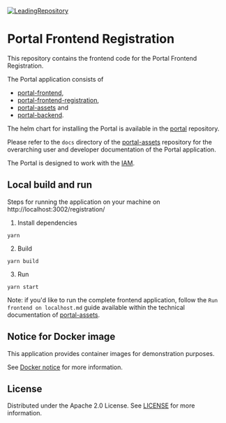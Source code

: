 [![LeadingRepository](https://img.shields.io/badge/Leading_Repository-Portal-blue)](https://github.com/eclipse-tractusx/portal)

# Portal Frontend Registration

This repository contains the frontend code for the Portal Frontend Registration.

The Portal application consists of

- [portal-frontend](https://github.com/eclipse-tractusx/portal-frontend),
- [portal-frontend-registration](https://github.com/eclipse-tractusx/portal-frontend-registration),
- [portal-assets](https://github.com/eclipse-tractusx/portal-assets) and
- [portal-backend](https://github.com/eclipse-tractusx/portal-backend).

The helm chart for installing the Portal is available in the [portal](https://github.com/eclipse-tractusx/portal) repository.

Please refer to the `docs` directory of the [portal-assets](https://github.com/eclipse-tractusx/portal-assets) repository for the overarching user and developer documentation of the Portal application.

The Portal is designed to work with the [IAM](https://github.com/eclipse-tractusx/portal-iam).

## Local build and run

Steps for running the application on your machine on http://localhost:3002/registration/

1. Install dependencies

```
yarn
```

2. Build

```
yarn build
```

3. Run

```
yarn start
```

Note: if you'd like to run the complete frontend application, follow the `Run frontend on localhost.md` guide available within the technical documentation of [portal-assets](https://github.com/eclipse-tractusx/portal-assets).

## Notice for Docker image

This application provides container images for demonstration purposes.

See [Docker notice](.conf/docker-notice-registration.md) for more information.

## License

Distributed under the Apache 2.0 License.
See [LICENSE](./LICENSE) for more information.
